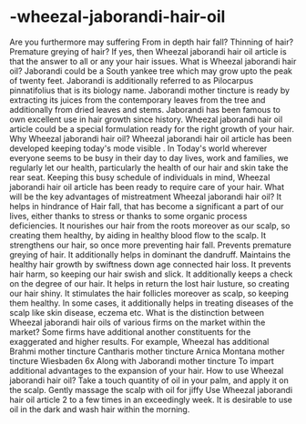 # -wheezal-jaborandi-hair-oil
Are you furthermore may suffering  From in depth hair fall? Thinning of hair?  Premature greying of hair?  If yes, then Wheezal jaborandi hair oil article is that the answer to all or any your hair issues.  What is Wheezal jaborandi hair oil? Jaborandi could be a South yankee tree which may grow upto the peak of twenty feet. Jaborandi is additionally referred to as Pilocarpus pinnatifolius that is its biology name. Jaborandi mother tincture is ready by extracting its juices from the contemporary leaves from the tree and additionally from dried leaves and stems. Jaborandi has been famous to own excellent use in hair growth since history. Wheezal jaborandi hair oil article could be a special formulation ready for the right growth of your hair. Why Wheezal jaborandi hair oil? Wheezal jaborandi hair oil article has been developed keeping today's mode visible . In Today's world wherever everyone seems to be busy in their day to day lives, work and families, we regularly let our health, particularly the health of our hair and skin take the rear seat. Keeping this busy schedule of individuals in mind, Wheezal jaborandi hair oil article has been ready to require care of your hair. What will be the key advantages of mistreatment Wheezal jaborandi hair oil? It helps in hindrance of Hair fall, that has become a significant a part of our lives, either thanks to stress or thanks to some organic process deficiencies. It nourishes our hair from the roots moreover as our scalp, so creating them healthy, by aiding in healthy blood flow to the scalp. It strengthens our hair, so once more preventing hair fall. Prevents premature greying of hair. It additionally helps in dominant the dandruff. Maintains the healthy hair growth by swiftness down age connected hair loss. It prevents hair harm, so keeping our hair swish and slick. It additionally keeps a check on the degree of our hair. It helps in return the lost hair lusture, so creating our hair shiny. It stimulates the hair follicles moreover as scalp, so keeping them healthy. In some cases, it additionally helps in treating diseases of the scalp like skin disease, eczema etc.  What is the distinction between Wheezal jaborandi hair oils of various firms on the market within the market? Some firms have additional another constituents for the exaggerated and higher results. For example, Wheezal has additional Brahmi mother tincture Cantharis mother tincture Arnica Montana mother tincture  Wiesbaden 6x  Along with Jaborandi mother tincture To impart additional advantages to the expansion of your hair.  How to use Wheezal jaborandi hair oil? Take a touch quantity of oil in your palm, and apply it on the scalp. Gently massage the scalp with oil for jiffy Use Wheezal jaborandi hair oil article 2 to a few times in an exceedingly week. It is desirable to use oil in the dark and wash hair within the morning.
